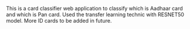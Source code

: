 This is a card classifier web application to classify which is Aadhaar card and which is Pan card.
Used the transfer learning technic with RESNET50 model.
More ID cards to be added in future.